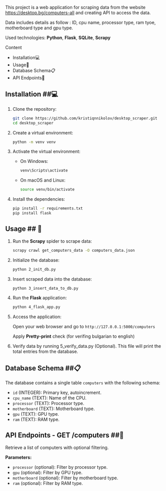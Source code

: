 This project is a web application for scraping data from the website https://desktop.bg/computers-all
and creating API to access the data.

Data includes details as follow : ID, cpu name, processor type, ram tyoe, motherboard type and gpu type.

Used technologies: **Python**, **Flask**, **SQLite**, **Scrapy**
                   
Content
- Installation💻
- Usage🚀
- Database Schema📋
- API Endpoints📡

## Installation ##💻

1. Clone the repository:
    ```bash
   git clone https://github.com/kristiqnnikolov/desktop_scraper.git
   cd desktop_scraper

1. Create a virtual environment:
    ```bash
    python -m venv venv

2. Activate the virtual environment:

    - On Windows:
      ```bash
      venv\Scripts\activate

    - On macOS and Linux:
      ```bash
      source venv/bin/activate

3. Install the dependencies:
      ```bash
      pip install -r requirements.txt
      pip install flask

## Usage ## 🚀

1. Run the **Scrapy** spider to scrape data:
      ```bash
      scrapy crawl get_computers_data -O computers_data.json

2. Initialize the database:
      ```bash
      python 2_init_db.py

3. Insert scraped data into the database:
      ```bash
      python 3_insert_data_to_db.py

4. Run the **Flask** application:
      ```bash
      python 4_flask_app.py
   
6. Access the application:

   Open your web browser and go to `http://127.0.0.1:5000/computers`
   
   Apply **Pretty-print** check (for verifing bulgarian to english)

7. Verify data by running 5_verify_data.py (Optional).
   This file will print the total entries from the database.

   
## Database Schema ##📋

The database contains a single table `computers` with the following schema:

- `id` (INTEGER): Primary key, autoincrement.
- `cpu_name` (TEXT): Name of the CPU.
- `processor` (TEXT): Processor type.
- `motherboard` (TEXT): Motherboard type.
- `gpu` (TEXT): GPU type.
- `ram` (TEXT): RAM type.

## API Endpoints - GET /computers ##📡

Retrieve a list of computers with optional filtering.

**Parameters:**

- `processor` (optional): Filter by processor type.
- `gpu` (optional): Filter by GPU type.
- `motherboard` (optional): Filter by motherboard type.
- `ram` (optional): Filter by RAM type.







